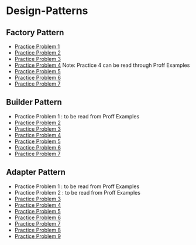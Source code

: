 # Design-Patterns

## Factory Pattern

* [Practice Problem 1](https://www.journaldev.com/1392/factory-design-pattern-in-java)
* [Practice Problem 2](https://alvinalexander.com/java/java-factory-pattern-example#the-concrete-dog-classes)
* [Practice Problem 3](https://www.binpress.com/factory-design-pattern/)
* [Practice Problem 4](https://www.tutorialspoint.com/design_pattern/factory_pattern.htm)
Note: Practice 4 can be read through Proff Examples
* [Practice Problem 5](https://dzone.com/articles/java-the-factory-pattern)
* [Practice Problem 6](https://sourcemaking.com/design_patterns/factory_method)
* [Practice Problem 7](https://www.geeksforgeeks.org/design-patterns-set-2-factory-method)

## Builder Pattern

* Practice Problem 1 : to be read from Proff Examples
* [Practice Problem 2](https://www.tutorialspoint.com/design_pattern/builder_pattern.htm)
* [Practice Problem 3](https://sourcemaking.com/design_patterns/builder/java/2)
* [Practice Problem 4](https://dzone.com/articles/design-pattern-builder-pattern)
* [Practice Problem 5](https://www.youtube.com/watch?v=9XnsOpjclUg)
* [Practice Problem 6](https://www.javagists.com/builder-pattern-with-java-examples)
* [Practice Problem 7](http://www.blackwasp.co.uk/builder_2.aspx)

## Adapter Pattern
* Practice Problem 1 : to be read from Proff Examples
* Practice Problem 2 : to be read from Proff Examples
* [Practice Problem 3](https://www.geeksforgeeks.org/adapter-pattern/)
* [Practice Problem 4](https://sourcemaking.com/design_patterns/adapter)
* [Practice Problem 5](https://www.tutorialspoint.com/design_pattern/adapter_pattern.htm)
* [Practice Problem 6](https://www.journaldev.com/1487/adapter-design-pattern-java)
* [Practice Problem 7](https://dzone.com/articles/design-patterns-explained-adapter-pattern-with-cod)
* [Practice Problem 8](http://www.vogella.com/tutorials/DesignPatternAdapter/article.html)
* [Practice Problem 9](https://medium.com/@ssaurel/implement-the-adapter-design-pattern-in-java-f9adb6a8828f)
